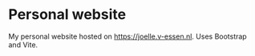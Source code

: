 # Personal website

My personal website hosted on https://joelle.v-essen.nl. Uses Bootstrap and Vite.
